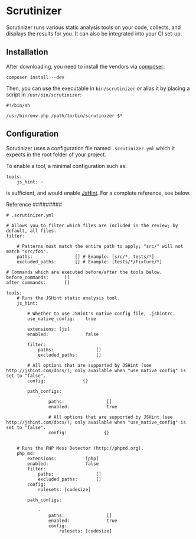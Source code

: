 Scrutinizer
===========

Scrutinizer runs various static analysis tools on your code, collects,
and displays the results for you. It can also be integrated into your CI set-up.

Installation
------------

After downloading, you need to install the vendors via [composer](https://getcomposer.org):

```
composer install --dev
```

Then, you can use the executable in ``bin/scrutinizer`` or alias it by placing a script in ``/usr/bin/scrutinizer``:

```
#!/bin/sh

/usr/bin/env php /path/to/bin/scrutinizer $*
```

Configuration
-------------

Scrutinizer uses a configuration file named ``.scrutinizer.yml`` which it expects in the root folder of your
project.

To enable a tool, a minimal configuration such as:

```
tools:
    js_hint: ~
```

is sufficient, and would enable [JsHint](http://www.jshint.com/). For a complete reference, see below.


Reference
#########

```
# .scrutinizer.yml

# Allows you to filter which files are included in the review; by default, all files.
filter:               

    # Patterns must match the entire path to apply; "src/" will not match "src/foo".
    paths:                [] # Example: [src/*, tests/*]
    excluded_paths:       [] # Example: [tests/*/Fixture/*]

# Commands which are executed before/after the tools below.
before_commands:      [] 
after_commands:       [] 

tools: 
    # Runs the JSHint static analysis tool.
    js_hint:              

        # Whether to use JSHint's native config file, .jshintrc.
        use_native_config:    true 

        extensions: [js]
        enabled:              false 
        
        filter:               
            paths:                [] 
            excluded_paths:       [] 

        # All options that are supported by JSHint (see http://jshint.com/docs/); only available when "use_native_config" is set to "false".
        config:              {}
         
        path_configs:         
            -                     
                paths:                [] 
                enabled:              true 

                # All options that are supported by JSHint (see http://jshint.com/docs/); only available when "use_native_config" is set to "false".
                config:              {} 


    # Runs the PHP Mess Detector (http://phpmd.org).
    php_md:               
        extensions:           [php] 
        enabled:              false 
        filter:               
            paths:                [] 
            excluded_paths:       [] 
        config:               
            rulesets: [codesize]
            
        path_configs:         

            -                     
                paths:                [] 
                enabled:              true 
                config:               
                    rulesets: [codesize]            
```
